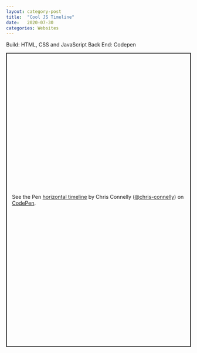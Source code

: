 ```yaml
---
layout: category-post
title:  "Cool JS Timeline"
date:   2020-07-30
categories: Websites
---
```


Build: HTML, CSS and JavaScript
Back End: Codepen

<p class="codepen" data-height="800" data-theme-id="dark" data-default-tab="js,result" data-user="chris-connelly" data-slug-hash="xxZoXzx" style="height: 800px; box-sizing: border-box; display: flex; align-items: center; justify-content: center; border: 2px solid; margin: 1em 0; padding: 1em;" data-pen-title="horizontal timeline">
  <span>See the Pen <a href="https://codepen.io/chris-connelly/pen/xxZoXzx">
  horizontal timeline</a> by Chris Connelly (<a href="https://codepen.io/chris-connelly">@chris-connelly</a>)
  on <a href="https://codepen.io">CodePen</a>.</span>
</p>
<script async src="https://static.codepen.io/assets/embed/ei.js"></script>